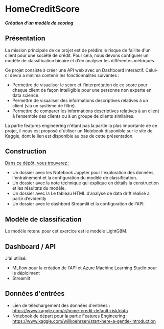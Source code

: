 # HomeCreditScore

#### <i>Création d'un modèle de scoring</i>

## Présentation
La mission principale de ce projet est de prédire le risque de faillite d'un client pour une société de crédit. Pour cela, nous devons configurer un modèle de classification binaire et d'en analyser les différentes métriques.

Ce projet consiste à créer une API web avec un Dashboard interactif. Celui-ci devra a minima contenir les fonctionnalités suivantes :

 - Permettre de visualiser le score et l’interprétation de ce score pour chaque client de façon intelligible pour une personne non experte en data science.
 - Permettre de visualiser des informations descriptives relatives à un client (via un système de filtre).
 - Permettre de comparer les informations descriptives relatives à un client à l’ensemble des clients ou à un groupe de clients similaires.

La partie features engineering n'étant pas la partie la plus importante de ce projet, il nous est proposé d'utiliser un Notebook disponible sur le site de Kaggle, dont le lien est disponible au bas de cette présentation.

## Construction

<u>Dans ce dépôt, vous trouverez :</u>

 - Un dossier avec les Notebook Jupyter pour l'exploration des données, l'entraînement et la configuration du modèle de classification.
 - Un dossier avec la note technique qui explique en détails la construction et les résultats du modèle.
 - Un dossier avec la Le tableau HTML d’analyse de data drift réalisé à partir d’evidently
 - Un dossier avec le dashbord Streamlit et la configuration de l'API.


## Modèle de classification
Le modèle retenu pour cet exercice est le modèle LightGBM.
## Dashboard / API
J'ai utilisé:
 - MLflow pour la création de l'API et Azure Machine Learning Studio pour le déploiment 
 - Streamlit

## Données d'entrées
 - Lien de téléchargement des données d'entrées : https://www.kaggle.com/c/home-credit-default-risk/data 
 - Notebook de départ pour la partie Features Engineering : https://www.kaggle.com/willkoehrsen/start-here-a-gentle-introduction
